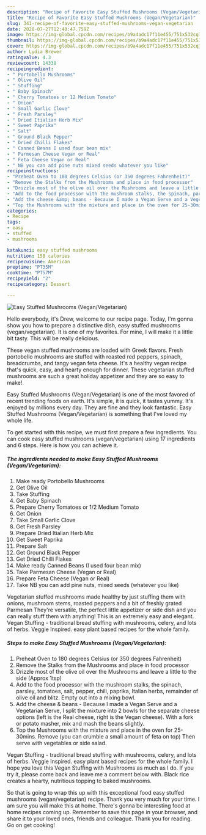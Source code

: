 ```yaml
---
description: "Recipe of Favorite Easy Stuffed Mushrooms (Vegan/Vegetarian)"
title: "Recipe of Favorite Easy Stuffed Mushrooms (Vegan/Vegetarian)"
slug: 341-recipe-of-favorite-easy-stuffed-mushrooms-vegan-vegetarian
date: 2020-07-27T12:40:47.759Z
image: https://img-global.cpcdn.com/recipes/b9a4adc17f11e455/751x532cq70/easy-stuffed-mushrooms-veganvegetarian-recipe-main-photo.jpg
thumbnail: https://img-global.cpcdn.com/recipes/b9a4adc17f11e455/751x532cq70/easy-stuffed-mushrooms-veganvegetarian-recipe-main-photo.jpg
cover: https://img-global.cpcdn.com/recipes/b9a4adc17f11e455/751x532cq70/easy-stuffed-mushrooms-veganvegetarian-recipe-main-photo.jpg
author: Lydia Brewer
ratingvalue: 4.3
reviewcount: 14338
recipeingredient:
- " Portobello Mushrooms"
- " Olive Oil"
- " Stuffing"
- " Baby Spinach"
- " Cherry Tomatoes or 12 Medium Tomato"
- " Onion"
- " Small Garlic Clove"
- " Fresh Parsley"
- " Dried Itialian Herb Mix"
- " Sweet Paprika"
- " Salt"
- " Ground Black Pepper"
- " Dried Chilli Flakes"
- " Canned Beans I used four bean mix"
- " Parmesan Cheese Vegan or Real"
- " Feta Cheese Vegan or Real"
- " NB you can add pine nuts mixed seeds whatever you like"
recipeinstructions:
- "Preheat Oven to 180 degrees Celsius (or 350 degrees Fahrenheit)"
- "Remove the Stalks from the Mushrooms and place in food processor"
- "Drizzle most of the olive oil over the Mushrooms and leave a little to the side (Approx 1tsp)"
- "Add to the food processor with the mushroom stalks, the spinach, parsley, tomatoes, salt, pepper, chili, paprika, Italian herbs, remainder of olive oil and blitz. Empty out into a mixing bowl."
- "Add the cheese &amp; beans - Because I made a Vegan Serve and a Vegetarian Serve, I split the mixture into 2 bowls for the separate cheese options (left is the Real cheese, right is the Vegan cheese). With a fork or potato masher, mix and mash the beans slightly."
- "Top the Mushrooms with the mixture and place in the oven for 25-30mins. Remove (you can crumble a small amount of feta on top) Then serve with vegetables or side salad."
categories:
- Recipe
tags:
- easy
- stuffed
- mushrooms

katakunci: easy stuffed mushrooms 
nutrition: 158 calories
recipecuisine: American
preptime: "PT35M"
cooktime: "PT57M"
recipeyield: "2"
recipecategory: Dessert

---
```



![Easy Stuffed Mushrooms (Vegan/Vegetarian)](https://img-global.cpcdn.com/recipes/b9a4adc17f11e455/751x532cq70/easy-stuffed-mushrooms-veganvegetarian-recipe-main-photo.jpg)

Hello everybody, it's Drew, welcome to our recipe page. Today, I'm gonna show you how to prepare a distinctive dish, easy stuffed mushrooms (vegan/vegetarian). It is one of my favorites. For mine, I will make it a little bit tasty. This will be really delicious.

These vegan stuffed mushrooms are loaded with Greek flavors. Fresh portobello mushrooms are stuffed with roasted red peppers, spinach, breadcrumbs, and tangy vegan feta cheese. It&#39;s a healthy vegan recipe that&#39;s quick, easy, and hearty enough for dinner. These vegetarian stuffed mushrooms are such a great holiday appetizer and they are so easy to make!

Easy Stuffed Mushrooms (Vegan/Vegetarian) is one of the most favored of recent trending foods on earth. It's simple, it is quick, it tastes yummy. It's enjoyed by millions every day. They are fine and they look fantastic. Easy Stuffed Mushrooms (Vegan/Vegetarian) is something that I've loved my whole life.


To get started with this recipe, we must first prepare a few ingredients. You can cook easy stuffed mushrooms (vegan/vegetarian) using 17 ingredients and 6 steps. Here is how you can achieve it.

<!--inarticleads1-->

##### The ingredients needed to make Easy Stuffed Mushrooms (Vegan/Vegetarian):

1. Make ready  Portobello Mushrooms
1. Get  Olive Oil
1. Take  Stuffing
1. Get  Baby Spinach
1. Prepare  Cherry Tomatoes or 1/2 Medium Tomato
1. Get  Onion
1. Take  Small Garlic Clove
1. Get  Fresh Parsley
1. Prepare  Dried Itialian Herb Mix
1. Get  Sweet Paprika
1. Prepare  Salt
1. Get  Ground Black Pepper
1. Get  Dried Chilli Flakes
1. Make ready  Canned Beans (I used four bean mix)
1. Take  Parmesan Cheese (Vegan or Real)
1. Prepare  Feta Cheese (Vegan or Real)
1. Take  NB you can add pine nuts, mixed seeds (whatever you like)


Vegetarian stuffed mushrooms made healthy by just stuffing them with onions, mushroom stems, roasted peppers and a bit of freshly grated Parmesan They&#39;re versatile, the perfect little appetizer or side dish and you can really stuff them with anything! This is an extremely easy and elegant. Vegan Stuffing - traditional bread stuffing with mushrooms, celery, and lots of herbs. Veggie Inspired. easy plant based recipes for the whole family. 

<!--inarticleads2-->

##### Steps to make Easy Stuffed Mushrooms (Vegan/Vegetarian):

1. Preheat Oven to 180 degrees Celsius (or 350 degrees Fahrenheit)
1. Remove the Stalks from the Mushrooms and place in food processor
1. Drizzle most of the olive oil over the Mushrooms and leave a little to the side (Approx 1tsp)
1. Add to the food processor with the mushroom stalks, the spinach, parsley, tomatoes, salt, pepper, chili, paprika, Italian herbs, remainder of olive oil and blitz. Empty out into a mixing bowl.
1. Add the cheese &amp; beans - Because I made a Vegan Serve and a Vegetarian Serve, I split the mixture into 2 bowls for the separate cheese options (left is the Real cheese, right is the Vegan cheese). With a fork or potato masher, mix and mash the beans slightly.
1. Top the Mushrooms with the mixture and place in the oven for 25-30mins. Remove (you can crumble a small amount of feta on top) Then serve with vegetables or side salad.


Vegan Stuffing - traditional bread stuffing with mushrooms, celery, and lots of herbs. Veggie Inspired. easy plant based recipes for the whole family. I hope you love this Vegan Stuffing with Mushrooms as much as I do. If you try it, please come back and leave me a comment below with. Black rice creates a hearty, nutritious topping to baked mushrooms. 

So that is going to wrap this up with this exceptional food easy stuffed mushrooms (vegan/vegetarian) recipe. Thank you very much for your time. I am sure you will make this at home. There's gonna be interesting food at home recipes coming up. Remember to save this page in your browser, and share it to your loved ones, friends and colleague. Thank you for reading. Go on get cooking!

